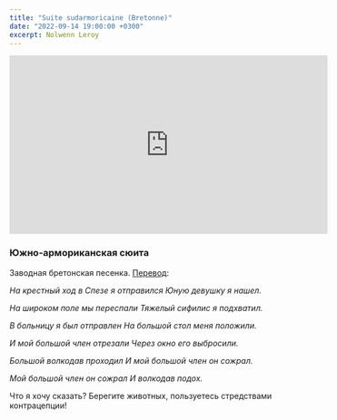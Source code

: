 ```yaml
---
title: "Suite sudarmoricaine (Bretonne)"
date: "2022-09-14 19:00:00 +0300"
excerpt: Nolwenn Leroy
---
```


<div class="video-wrapper">
    <iframe width="560" height="315" src="https://www.youtube.com/embed/f844q5FOflI" title="YouTube video player" frameborder="0" allow="accelerometer; autoplay; clipboard-write; encrypted-media; gyroscope; picture-in-picture" allowfullscreen></iframe>
</div>

### Южно-армориканская сюита

Заводная бретонская песенка. [Перевод](https://ru.wikipedia.org/wiki/Suite_Sudarmoricaine):

*На крестный ход в Спезе я отправился*
*Юную девушку я нашел.*

*На широком поле мы переспали*
*Тяжелый сифилис я подхватил.*

*В больницу я был отправлен*
*На большой стол меня положили.*

*И мой большой член отрезали*
*Через окно его выбросили.*

*Большой волкодав проходил*
*И мой большой член он сожрал.*

*Мой большой член он сожрал*
*И волкодав подох.*

Что я хочу сказать? Берегите животных, пользуетесь стредствами контрацепции!